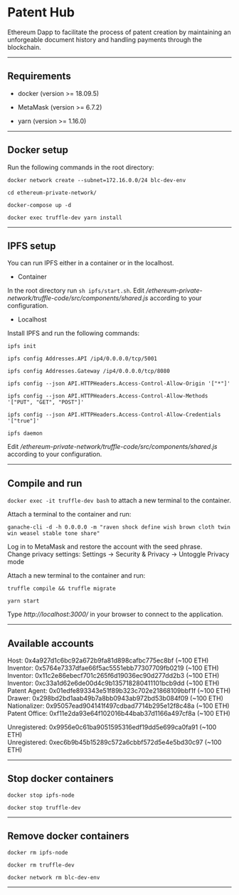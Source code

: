 # Patent Hub

Ethereum Dapp to facilitate the process of patent creation by maintaining an unforgeable document history and handling payments through the blockchain.

---------------------------------------------------------------------------------------------------------

## Requirements

*   docker (version >= 18.09.5)

*   MetaMask (version >= 6.7.2)

*   yarn (version >= 1.16.0)

---------------------------------------------------------------------------------------------------------

## Docker setup

Run the following commands in the root directory:

```
docker network create --subnet=172.16.0.0/24 blc-dev-env

cd ethereum-private-network/

docker-compose up -d

docker exec truffle-dev yarn install
```

---------------------------------------------------------------------------------------------------------

## IPFS setup

You can run IPFS either in a container or in the localhost.

* Container

In the root directory run `sh ipfs/start.sh`.
Edit */ethereum-private-network/truffle-code/src/components/shared.js* according to your configuration.


* Localhost

Install IPFS and run the following commands:
```
ipfs init

ipfs config Addresses.API /ip4/0.0.0.0/tcp/5001

ipfs config Addresses.Gateway /ip4/0.0.0.0/tcp/8080

ipfs config --json API.HTTPHeaders.Access-Control-Allow-Origin '["*"]'

ipfs config --json API.HTTPHeaders.Access-Control-Allow-Methods '["PUT", "GET", "POST"]'

ipfs config --json API.HTTPHeaders.Access-Control-Allow-Credentials '["true"]'

ipfs daemon
```
Edit */ethereum-private-network/truffle-code/src/components/shared.js* according to your configuration.

---------------------------------------------------------------------------------------------------------

## Compile and run

`docker exec -it truffle-dev bash` to attach a new terminal to the container.

Attach a terminal to the container and run:
```
ganache-cli -d -h 0.0.0.0 -m "raven shock define wish brown cloth twin win weasel stable tone share"
```

Log in to MetaMask and restore the account with the seed phrase.  
Change privacy settings: Settings -> Security & Privacy -> Untoggle Privacy mode

Attach a new terminal to the container and run:
```
truffle compile && truffle migrate

yarn start
```
Type *http://localhost:3000/* in your browser to connect to the application.

---------------------------------------------------------------------------------------------------------

## Available accounts

Host:          0x4a927d1c6bc92a672b9fa81d898cafbc775ec8bf (~100 ETH)  
Inventor:      0x5764e7337dfae66f5ac5551ebb77307709fb0219 (~100 ETH)  
Inventor:      0x11c2e86ebecf701c265f6d19036ec90d277dd2b3 (~100 ETH)  
Inventor:      0xc33a1d62e6de00d4c9b135718280411101bcb9dd (~100 ETH)  
Patent Agent:  0x01edfe893343e51f89b323c702e21868109bbf1f (~100 ETH)  
Drawer:        0x298bd2bd1aab49b7a8bb0943ab972bd53b084f09 (~100 ETH)  
Nationalizer:  0x95057ead904141f497cdbad7714b295e12f8c48a (~100 ETH)  
Patent Office: 0xf11e2da93e64f102016b44bab37d1166a497cf8a (~100 ETH)  

Unregistered:  0x9956e0c61ba9051595316edf19dd5e699ca0fa91 (~100 ETH)  
Unregistered:  0xec6b9b45b15289c572a6cbbf572d5e4e5bd30c97 (~100 ETH)  

---------------------------------------------------------------------------------------------------------

## Stop docker containers

```
docker stop ipfs-node

docker stop truffle-dev
```

---------------------------------------------------------------------------------------------------------

## Remove docker containers

```
docker rm ipfs-node

docker rm truffle-dev

docker network rm blc-dev-env
```

---------------------------------------------------------------------------------------------------------
